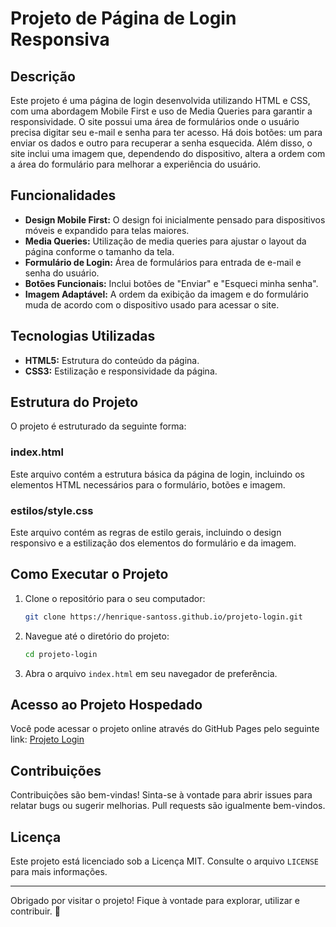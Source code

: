 # Projeto de Página de Login Responsiva

## Descrição
Este projeto é uma página de login desenvolvida utilizando HTML e CSS, com uma abordagem Mobile First e uso de Media Queries para garantir a responsividade. O site possui uma área de formulários onde o usuário precisa digitar seu e-mail e senha para ter acesso. Há dois botões: um para enviar os dados e outro para recuperar a senha esquecida. Além disso, o site inclui uma imagem que, dependendo do dispositivo, altera a ordem com a área do formulário para melhorar a experiência do usuário.

## Funcionalidades
- **Design Mobile First:** O design foi inicialmente pensado para dispositivos móveis e expandido para telas maiores.
- **Media Queries:** Utilização de media queries para ajustar o layout da página conforme o tamanho da tela.
- **Formulário de Login:** Área de formulários para entrada de e-mail e senha do usuário.
- **Botões Funcionais:** Inclui botões de "Enviar" e "Esqueci minha senha".
- **Imagem Adaptável:** A ordem da exibição da imagem e do formulário muda de acordo com o dispositivo usado para acessar o site.

## Tecnologias Utilizadas
- **HTML5:** Estrutura do conteúdo da página.
- **CSS3:** Estilização e responsividade da página.

## Estrutura do Projeto
O projeto é estruturado da seguinte forma:

### index.html
Este arquivo contém a estrutura básica da página de login, incluindo os elementos HTML necessários para o formulário, botões e imagem.

### estilos/style.css
Este arquivo contém as regras de estilo gerais, incluindo o design responsivo e a estilização dos elementos do formulário e da imagem.

## Como Executar o Projeto
1. Clone o repositório para o seu computador:
    ```bash
    git clone https://henrique-santoss.github.io/projeto-login.git
    ```
2. Navegue até o diretório do projeto:
    ```bash
    cd projeto-login
    ```
3. Abra o arquivo `index.html` em seu navegador de preferência.

## Acesso ao Projeto Hospedado
Você pode acessar o projeto online através do GitHub Pages pelo seguinte link:
[Projeto Login](https://henrique-santoss.github.io/projeto-login/)

## Contribuições
Contribuições são bem-vindas! Sinta-se à vontade para abrir issues para relatar bugs ou sugerir melhorias. Pull requests são igualmente bem-vindos.

## Licença
Este projeto está licenciado sob a Licença MIT. Consulte o arquivo `LICENSE` para mais informações.

---

Obrigado por visitar o projeto! Fique à vontade para explorar, utilizar e contribuir. 🚀
